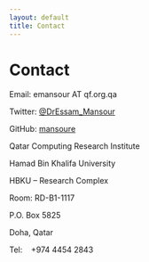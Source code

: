 ```yaml
---
layout: default
title: Contact
---
```


# Contact

Email: emansour AT qf.org.qa

Twitter: [@DrEssam_Mansour](https://twitter.com/DrEssam_Mansour)

GitHub: [mansoure](https://github.com/mansoure/)


Qatar Computing Research Institute

Hamad Bin Khalifa University

HBKU – Research Complex

Room: RD-B1-1117

P.O. Box 5825

Doha, Qatar

Tel:    +974 4454 2843
